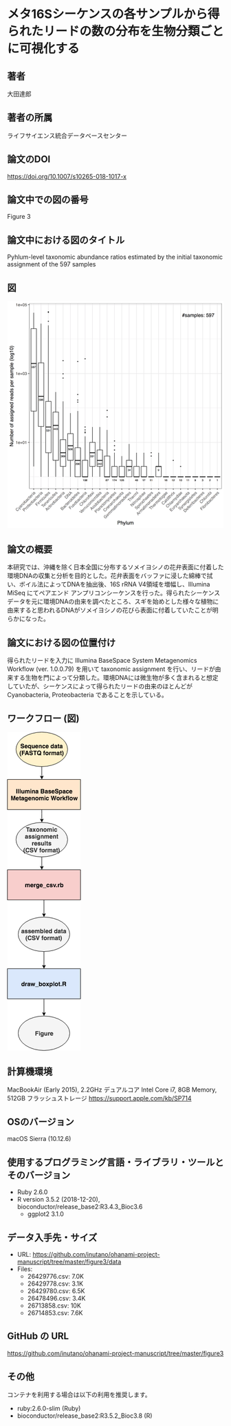 # メタ16Sシーケンスの各サンプルから得られたリードの数の分布を生物分類ごとに可視化する

## 著者
大田達郎

## 著者の所属
ライフサイエンス統合データベースセンター

## 論文のDOI
https://doi.org/10.1007/s10265-018-1017-x

## 論文中での図の番号
Figure 3

## 論文中における図のタイトル
Pyhlum-level taxonomic abundance ratios estimated by the initial taxonomic assignment of the 597 samples

## 図
![](images/figure3.png)

## 論文の概要
本研究では、沖縄を除く日本全国に分布するソメイヨシノの花弁表面に付着した環境DNAの収集と分析を目的とした。花弁表面をバッファに浸した綿棒で拭い、ボイル法によってDNAを抽出後、16S rRNA V4領域を増幅し、Illumina MiSeq にてペアエンド アンプリコンシーケンスを行った。得られたシーケンスデータを元に環境DNAの由来を調べたところ、スギを始めとした様々な植物に由来すると思われるDNAがソメイヨシノの花びら表面に付着していたことが明らかになった。

## 論文における図の位置付け
得られたリードを入力に Illumina BaseSpace System Metagenomics Workflow (ver. 1.0.0.79) を用いて taxonomic assignment を行い、リードが由来する生物を門によって分類した。環境DNAには微生物が多く含まれると想定していたが、シーケンスによって得られたリードの由来のほとんどが Cyanobacteria, Proteobacteria であることを示している。

## ワークフロー (図)
![](images/figure3_workflow.png)

## 計算機環境
MacBookAir (Early 2015), 2.2GHz デュアルコア Intel Core i7, 8GB Memory, 512GB フラッシュストレージ https://support.apple.com/kb/SP714

## OSのバージョン
macOS Sierra (10.12.6)

## 使用するプログラミング言語・ライブラリ・ツールとそのバージョン

- Ruby 2.6.0
- R version 3.5.2 (2018-12-20), bioconductor/release_base2:R3.4.3_Bioc3.6
  - ggplot2 3.1.0

## データ入手先・サイズ
- URL: https://github.com/inutano/ohanami-project-manuscript/tree/master/figure3/data
- Files:
  - 26429776.csv: 7.0K
  - 26429778.csv: 3.1K
  - 26429780.csv: 6.5K
  - 26478496.csv: 3.4K
  - 26713858.csv: 10K
  - 26714853.csv: 7.6K

## GitHub の URL
https://github.com/inutano/ohanami-project-manuscript/tree/master/figure3

## その他
コンテナを利用する場合は以下の利用を推奨します。

- ruby:2.6.0-slim (Ruby)
- bioconductor/release_base2:R3.5.2_Bioc3.8 (R)
